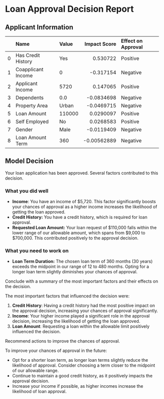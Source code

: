 
# Loan Approval Decision Report

## Applicant Information

|    | Name               | Value   |   Impact Score | Effect on Approval   |
|---:|:-------------------|:--------|---------------:|:---------------------|
|  0 | Has Credit History | Yes     |     0.530722   | Positive             |
|  1 | Coapplicant Income | 0       |    -0.317154   | Negative             |
|  2 | Applicant Income   | 5720    |     0.147065   | Positive             |
|  3 | Dependents         | 0.0     |    -0.0834698  | Negative             |
|  4 | Property Area      | Urban   |    -0.0469715  | Negative             |
|  5 | Loan Amount        | 110000  |     0.0290097  | Positive             |
|  6 | Self Employed      | No      |     0.0268583  | Positive             |
|  7 | Gender             | Male    |    -0.0119409  | Negative             |
|  8 | Loan Amount Term   | 360     |    -0.00562889 | Negative             |

## Model Decision

Your loan application has been approved. Several factors contributed to this decision.

### What you did well
- **Income**: You have an income of $5,720. This factor significantly boosts your chances of approval as a higher income increases the likelihood of getting the loan approved.
- **Credit History:** You have a credit history, which is required for loan approval.
- **Requested Loan Amount:** Your loan request of $110,000 falls within the lower range of our allowable amount, which spans from $9,000 to $700,000. This contributed positively to the approval decision.

### What you need to work on
- **Loan Term Duration:** The chosen loan term of 360 months (30 years) exceeds the midpoint in our range of 12 to 480 months. Opting for a longer loan term slightly diminishes your chances of approval.

Conclude with a summary of the most important factors and their effects on the decision.

The most important factors that influenced the decision were:
1. **Credit History**: Having a credit history had the most positive impact on the approval decision, increasing your chances of approval significantly.
2. **Income**: Your higher income played a significant role in the approval decision, increasing the likelihood of getting the loan approved.
3. **Loan Amount**: Requesting a loan within the allowable limit positively influenced the decision.

Recommend actions to improve the chances of approval.

To improve your chances of approval in the future:
- Opt for a shorter loan term, as longer loan terms slightly reduce the likelihood of approval. Consider choosing a term closer to the midpoint of our allowable range.
- Continue to maintain a good credit history, as it positively impacts the approval decision.
- Increase your income if possible, as higher incomes increase the likelihood of loan approval.
